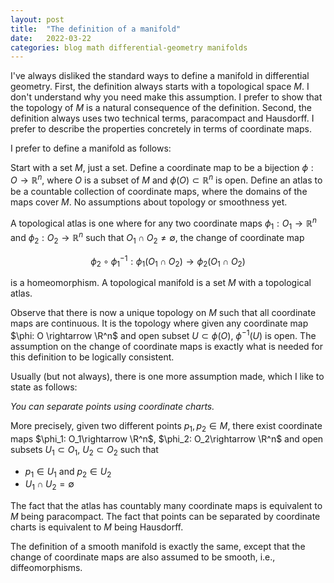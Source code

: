 ```yaml
---
layout: post
title:  "The definition of a manifold"
date:   2022-03-22
categories: blog math differential-geometry manifolds
---
```

$\newcommand{\R}{\mathbb{R}}$
I've always disliked the standard ways to define a manifold in differential geometry. First, the definition always starts with a topological space $M$. I don't understand why you need make this assumption. I prefer to show that the topology of $M$ is a natural consequence of the definition. Second, the definition always uses two technical terms, paracompact and Hausdorff. I prefer to describe the properties concretely in terms of coordinate maps. 

I prefer to define a manifold as follows:

Start with a set $M$, just a set. Define a coordinate map to be a bijection $\phi: O \rightarrow \mathbb{R}^n$, where $O$ is a subset of $M$ and $\phi(O) \subset \mathbb{R}^n$ is open. Define an atlas to be a countable collection of coordinate maps, where the domains of the maps cover $M$. No assumptions about topology or smoothness yet. 

A topological atlas is one where for any two coordinate maps $\phi_1: O_1 \rightarrow \mathbb{R}^n$ and $\phi_2: O_2\rightarrow \mathbb{R}^n$ such that $O_1\cap O_2 \ne \emptyset$, the change of coordinate map

$$\phi_2\circ\phi_1^{-1}: \phi_1(O_1\cap O_2) \rightarrow \phi_2(O_1\cap O_2) $$

is a homeomorphism. A topological manifold is a set $M$ with a topological atlas.

Observe that there is now a unique topology on $M$ such that all coordinate maps are continuous. It is the topology where given any coordinate map $\phi: O \rightarrow \R^n$ and open subset $U \subset \phi(O)$, $\phi^{-1}(U)$ is open. The assumption on the change of coordinate maps is exactly what is needed for this definition to be logically consistent.

Usually (but not always), there is one more assumption made, which I like to state as follows:

<i>You can separate points using coordinate charts.</i>

More precisely, given two different points $p_1, p_2 \in M$, there exist coordinate maps $\phi_1: O_1\rightarrow \R^n$, $\phi_2: O_2\rightarrow \R^n$ and open subsets $U_1 \subset O_1$, $U_2\subset O_2$ such that
- $p_1 \in U_1$ and $p_2 \in U_2$
- $U_1\cap U_2 = \emptyset$

The fact that the atlas has countably many coordinate maps is equivalent to $M$ being paracompact. The fact that points can be separated by coordinate charts is equivalent to $M$ being Hausdorff.

The definition of a smooth manifold is exactly the same, except that the change of coordinate maps are also assumed to be smooth, i.e., diffeomorphisms.